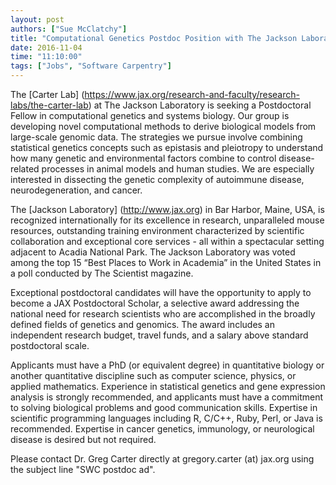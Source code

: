 ```yaml
---
layout: post
authors: ["Sue McClatchy"]
title: "Computational Genetics Postdoc Position with The Jackson Laboratory"
date: 2016-11-04
time: "11:10:00"
tags: ["Jobs", "Software Carpentry"]
---
```


The [Carter Lab] (https://www.jax.org/research-and-faculty/research-labs/the-carter-lab) at The Jackson Laboratory
is seeking a Postdoctoral Fellow in computational genetics and systems biology. Our group is developing novel
computational methods to derive biological models from large-scale genomic data. The strategies we pursue involve
combining statistical genetics concepts such as epistasis and pleiotropy to understand how many genetic and
environmental factors combine to control disease-related processes in animal models and human studies. We are
especially interested in dissecting the genetic complexity of autoimmune disease, neurodegeneration, and cancer.

The [Jackson Laboratory] (http://www.jax.org) in Bar Harbor, Maine, USA, is recognized internationally for its
excellence in research, unparalleled mouse resources, outstanding training environment characterized by scientific
collaboration and exceptional core services - all within a spectacular setting adjacent to Acadia National Park.
The Jackson Laboratory was voted among the top 15 “Best Places to Work in Academia” in the United States in a poll
conducted by The Scientist magazine.

Exceptional postdoctoral candidates will have the opportunity to apply to become a JAX Postdoctoral Scholar, a
selective award addressing the national need for research scientists who are accomplished in the broadly defined
fields of genetics and genomics. The award includes an independent research budget, travel funds, and a salary
above standard postdoctoral scale.

Applicants must have a PhD (or equivalent degree) in quantitative biology or another quantitative discipline such
as computer science, physics, or applied mathematics. Experience in statistical genetics and gene expression
analysis is strongly recommended, and applicants must have a commitment to solving biological problems and good
communication skills. Expertise in scientific programming languages including R, C/C++, Ruby, Perl, or Java is
recommended. Expertise in cancer genetics, immunology, or neurological disease is desired but not required.

Please contact Dr. Greg Carter directly at gregory.carter (at) jax.org using the subject line "SWC postdoc ad".
 